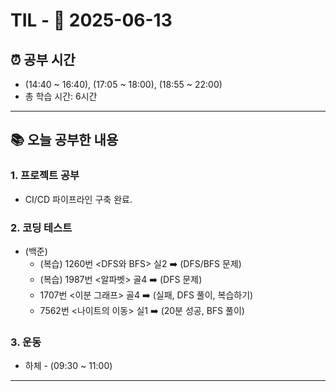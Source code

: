 # TIL - 📅 2025-06-13

## ⏰ 공부 시간
- (14:40 ~ 16:40), (17:05 ~ 18:00), (18:55 ~ 22:00)
- 총 학습 시간: 6시간
---

## 📚 오늘 공부한 내용
### 1. 프로젝트 공부
- CI/CD 파이프라인 구축 완료.

### 2. 코딩 테스트
- (백준)
    - (복습) 1260번 <DFS와 BFS> 실2 ➡️ (DFS/BFS 문제)
    - (복습) 1987번 <알파벳> 골4 ➡️ (DFS 문제)
    - 1707번 <이분 그래프> 골4 ➡️ (실패, DFS 풀이, 복습하기)
    - 7562번 <나이트의 이동> 실1 ➡️ (20분 성공, BFS 풀이)

### 3. 운동
- 하체 - (09:30 ~ 11:00)

---